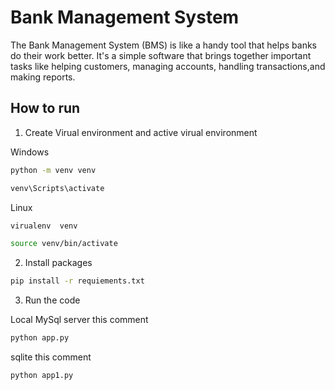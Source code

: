 # Bank Management System

The Bank Management System (BMS) is like a handy tool that helps banks do their work better. It's a simple software that brings together important tasks like helping customers, managing accounts, handling transactions,and making reports.

## How to run

1. Create Virual environment and active virual environment 

Windows

```bash
python -m venv venv
```
```bash
venv\Scripts\activate
```

Linux

```bash
virualenv  venv
```
```bash
source venv/bin/activate
```

2. Install packages

```bash
pip install -r requiements.txt
```

3. Run the code

Local MySql server this comment

```bash
python app.py
```

sqlite this comment

```bash
python app1.py
```
